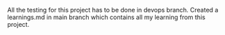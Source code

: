 All the testing for this project has to be done in devops branch.
Created a learnings.md in main branch which contains all my learning from this project.
